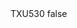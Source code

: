 <?xml version="1.0" encoding="UTF-8"?>
<CustomMetadata xmlns="http://soap.sforce.com/2006/04/metadata">
    <label>TXU530</label>
    <protected>false</protected>
</CustomMetadata>
